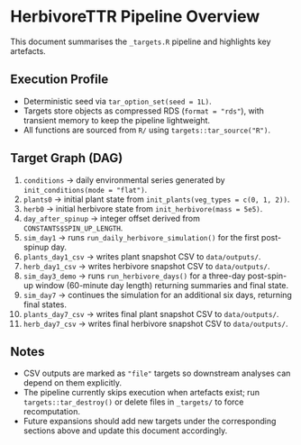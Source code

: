 # HerbivoreTTR Pipeline Overview

This document summarises the `_targets.R` pipeline and highlights key artefacts.

## Execution Profile
- Deterministic seed via `tar_option_set(seed = 1L)`.
- Targets store objects as compressed RDS (`format = "rds"`), with transient memory to keep the pipeline lightweight.
- All functions are sourced from `R/` using `targets::tar_source("R")`.

## Target Graph (DAG)

1. `conditions` → daily environmental series generated by `init_conditions(mode = "flat")`.
2. `plants0` → initial plant state from `init_plants(veg_types = c(0, 1, 2))`.
3. `herb0` → initial herbivore state from `init_herbivore(mass = 5e5)`.
4. `day_after_spinup` → integer offset derived from `CONSTANTS$SPIN_UP_LENGTH`.
5. `sim_day1` → runs `run_daily_herbivore_simulation()` for the first post-spinup day.
6. `plants_day1_csv` → writes plant snapshot CSV to `data/outputs/`.
7. `herb_day1_csv` → writes herbivore snapshot CSV to `data/outputs/`.
8. `sim_day3_demo` → runs `run_herbivore_days()` for a three-day post-spin-up window (60-minute day length) returning summaries and final state.
9. `sim_day7` → continues the simulation for an additional six days, returning final states.
10. `plants_day7_csv` → writes final plant snapshot CSV to `data/outputs/`.
11. `herb_day7_csv` → writes final herbivore snapshot CSV to `data/outputs/`.

## Notes
- CSV outputs are marked as `"file"` targets so downstream analyses can depend on them explicitly.
- The pipeline currently skips execution when artefacts exist; run `targets::tar_destroy()` or delete files in `_targets/` to force recomputation.
- Future expansions should add new targets under the corresponding sections above and update this document accordingly.
